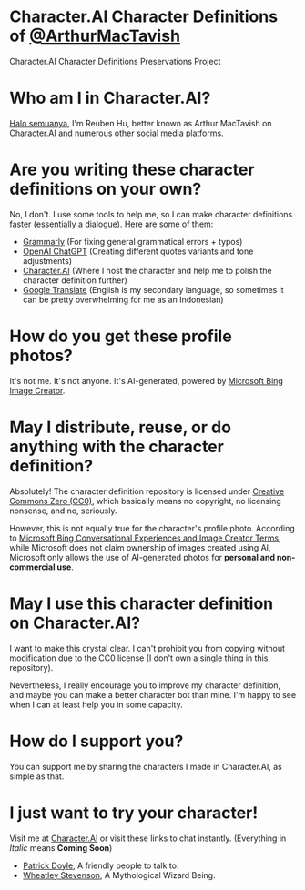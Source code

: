 # Character.AI Character Definitions of [@ArthurMacTavish](https://beta.character.ai/public-profile/?username=ArthurMacTavish)
Character.AI Character Definitions Preservations Project

# Who am I in Character.AI?
[Halo semuanya](https://translate.google.com/?sl=id&tl=en&text=Halo%20semuanya&op=translate), I'm Reuben Hu, better known as Arthur MacTavish on Character.AI and numerous other social media platforms.

# Are you writing these character definitions on your own?
No, I don't. I use some tools to help me, so I can make character definitions faster (essentially a dialogue). Here are some of them:

- [Grammarly](https://grammarly.com/) (For fixing general grammatical errors + typos)
- [OpenAI ChatGPT](https://chat.openai.com/) (Creating different quotes variants and tone adjustments)
- [Character.AI](https://character.ai/) (Where I host the character and help me to polish the character definition further)
- [Google Translate](https://translate.google.com/) (English is my secondary language, so sometimes it can be pretty overwhelming for me as an Indonesian)

# How do you get these profile photos?
It's not me. It's not anyone. It's AI-generated, powered by [Microsoft Bing Image Creator](https://bing.com/create/).

# May I distribute, reuse, or do anything with the character definition?
Absolutely! The character definition repository is licensed under [Creative Commons Zero (CC0)](https://creativecommons.org/share-your-work/public-domain/cc0/), which basically means no copyright, no licensing nonsense, and no, seriously.

However, this is not equally true for the character's profile photo. According to [Microsoft Bing Conversational Experiences and Image Creator Terms](https://www.bing.com/new/termsofuse/), while Microsoft does not claim ownership of images created using AI, Microsoft only allows the use of AI-generated photos for **personal and non-commercial use**.

# May I use this character definition on Character.AI?
I want to make this crystal clear. I can't prohibit you from copying without modification due to the CC0 license (I don't own a single thing in this repository).

Nevertheless, I really encourage you to improve my character definition, and maybe you can make a better character bot than mine. I'm happy to see when I can at least help you in some capacity.

# How do I support you?
You can support me by sharing the characters I made in Character.AI, as simple as that.

# I just want to try your character!
Visit me at [Character.AI](https://beta.character.ai/public-profile/?username=ArthurMacTavish) or visit these links to chat instantly. (Everything in *Italic* means **Coming Soon**)

- [Patrick Doyle](https://c.ai/c/Gju5OF2rcxodpsqYTRunXytPE92IRBmAzKVKKkOm3ZE), A friendly people to talk to.
- [Wheatley Stevenson](https://c.ai/c/4L1PKcxY3xPQmvxyiD49GPQT9WHFuTfLT_ERVIg6PNc), A Mythological Wizard Being.